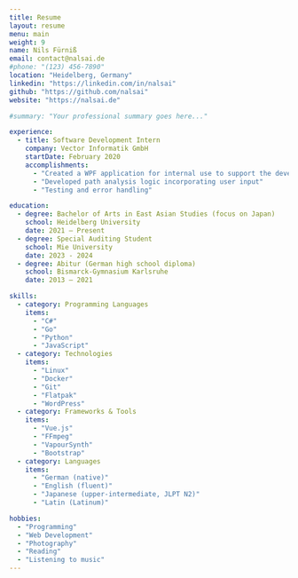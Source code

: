 ```yaml
---
title: Resume
layout: resume
menu: main
weight: 9
name: Nils Fürniß
email: contact@nalsai.de
#phone: "(123) 456-7890"
location: "Heidelberg, Germany"
linkedin: "https://linkedin.com/in/nalsai"
github: "https://github.com/nalsai"
website: "https://nalsai.de"

#summary: "Your professional summary goes here..."

experience:
  - title: Software Development Intern
    company: Vector Informatik GmbH
    startDate: February 2020
    accomplishments:
      - "Created a WPF application for internal use to support the development of the company's products"
      - "Developed path analysis logic incorporating user input"
      - "Testing and error handling"

education:
  - degree: Bachelor of Arts in East Asian Studies (focus on Japan)
    school: Heidelberg University
    date: 2021 – Present
  - degree: Special Auditing Student
    school: Mie University
    date: 2023 - 2024
  - degree: Abitur (German high school diploma)
    school: Bismarck-Gymnasium Karlsruhe
    date: 2013 – 2021

skills:
  - category: Programming Languages
    items:
      - "C#"
      - "Go"
      - "Python"
      - "JavaScript"
  - category: Technologies
    items:
      - "Linux"
      - "Docker"
      - "Git"
      - "Flatpak"
      - "WordPress"
  - category: Frameworks & Tools
    items:
      - "Vue.js"
      - "FFmpeg"
      - "VapourSynth"
      - "Bootstrap"
  - category: Languages
    items:
      - "German (native)"
      - "English (fluent)"
      - "Japanese (upper-intermediate, JLPT N2)"
      - "Latin (Latinum)"

hobbies:
  - "Programming"
  - "Web Development"
  - "Photography"
  - "Reading"
  - "Listening to music"
---
```

